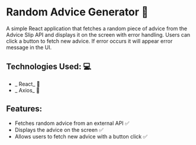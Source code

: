 # Random Advice Generator 📝

A simple React application that fetches a random piece of advice from the Advice Slip API and displays it on the screen with error handling. Users can click a button to fetch new advice. If error occurs it will appear error message in the UI.

## Technologies Used: 💻

- _ React_ 📌
- _ Axios_ 📌

## Features:

- Fetches random advice from an external API ✅
- Displays the advice on the screen ✅
- Allows users to fetch new advice with a button click ✅
